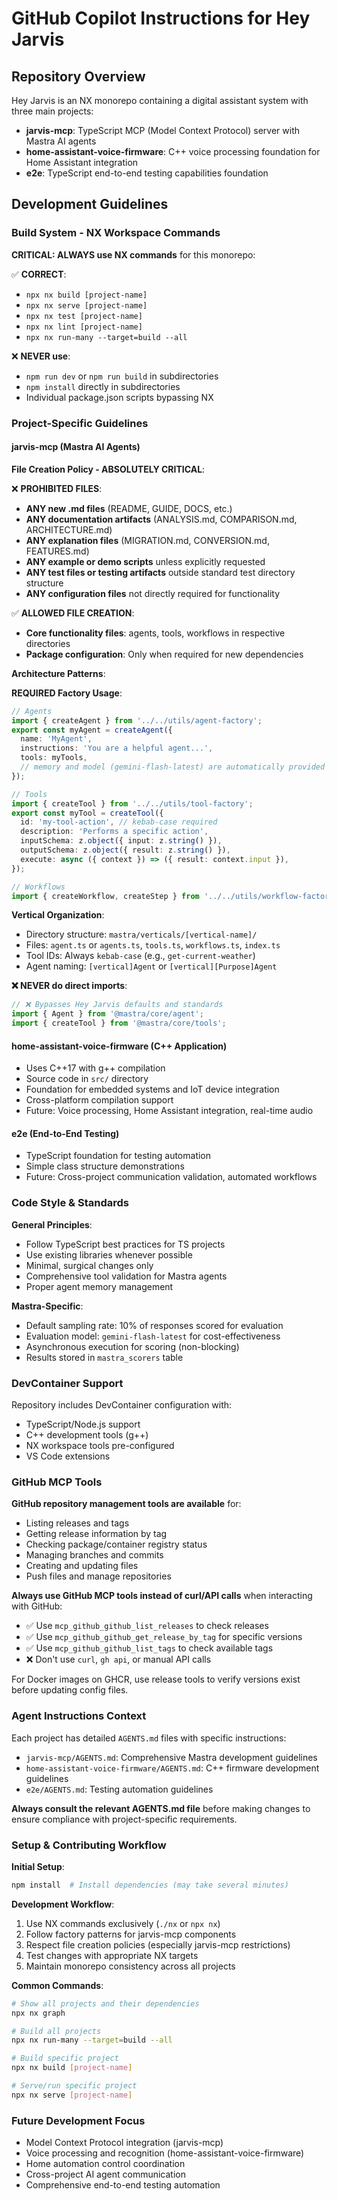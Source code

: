 # GitHub Copilot Instructions for Hey Jarvis

## Repository Overview

Hey Jarvis is an NX monorepo containing a digital assistant system with three main projects:

- **jarvis-mcp**: TypeScript MCP (Model Context Protocol) server with Mastra AI agents
- **home-assistant-voice-firmware**: C++ voice processing foundation for Home Assistant integration  
- **e2e**: TypeScript end-to-end testing capabilities foundation

## Development Guidelines

### Build System - NX Workspace Commands

**CRITICAL: ALWAYS use NX commands** for this monorepo:

✅ **CORRECT**:
- `npx nx build [project-name]`
- `npx nx serve [project-name]` 
- `npx nx test [project-name]`
- `npx nx lint [project-name]`
- `npx nx run-many --target=build --all`

❌ **NEVER use**:
- `npm run dev` or `npm run build` in subdirectories
- `npm install` directly in subdirectories
- Individual package.json scripts bypassing NX

### Project-Specific Guidelines

#### jarvis-mcp (Mastra AI Agents)

**File Creation Policy - ABSOLUTELY CRITICAL**:

❌ **PROHIBITED FILES**:
- **ANY new .md files** (README, GUIDE, DOCS, etc.)
- **ANY documentation artifacts** (ANALYSIS.md, COMPARISON.md, ARCHITECTURE.md)
- **ANY explanation files** (MIGRATION.md, CONVERSION.md, FEATURES.md)
- **ANY example or demo scripts** unless explicitly requested
- **ANY test files or testing artifacts** outside standard test directory structure
- **ANY configuration files** not directly required for functionality

✅ **ALLOWED FILE CREATION**:
- **Core functionality files**: agents, tools, workflows in respective directories
- **Package configuration**: Only when required for new dependencies

**Architecture Patterns**:

**REQUIRED Factory Usage**:
```typescript
// Agents
import { createAgent } from '../../utils/agent-factory';
export const myAgent = createAgent({
  name: 'MyAgent',
  instructions: 'You are a helpful agent...',
  tools: myTools,
  // memory and model (gemini-flash-latest) are automatically provided
});

// Tools  
import { createTool } from '../../utils/tool-factory';
export const myTool = createTool({
  id: 'my-tool-action', // kebab-case required
  description: 'Performs a specific action',
  inputSchema: z.object({ input: z.string() }),
  outputSchema: z.object({ result: z.string() }),
  execute: async ({ context }) => ({ result: context.input }),
});

// Workflows
import { createWorkflow, createStep } from '../../utils/workflow-factory';
```

**Vertical Organization**:
- Directory structure: `mastra/verticals/[vertical-name]/`
- Files: `agent.ts` or `agents.ts`, `tools.ts`, `workflows.ts`, `index.ts`
- Tool IDs: Always `kebab-case` (e.g., `get-current-weather`)
- Agent naming: `[vertical]Agent` or `[vertical][Purpose]Agent`

**❌ NEVER do direct imports**:
```typescript
// ❌ Bypasses Hey Jarvis defaults and standards
import { Agent } from '@mastra/core/agent';
import { createTool } from '@mastra/core/tools';
```

#### home-assistant-voice-firmware (C++ Application)

- Uses C++17 with g++ compilation
- Source code in `src/` directory
- Foundation for embedded systems and IoT device integration
- Cross-platform compilation support
- Future: Voice processing, Home Assistant integration, real-time audio

#### e2e (End-to-End Testing)

- TypeScript foundation for testing automation
- Simple class structure demonstrations
- Future: Cross-project communication validation, automated workflows

### Code Style & Standards

**General Principles**:
- Follow TypeScript best practices for TS projects
- Use existing libraries whenever possible
- Minimal, surgical changes only
- Comprehensive tool validation for Mastra agents
- Proper agent memory management

**Mastra-Specific**:
- Default sampling rate: 10% of responses scored for evaluation
- Evaluation model: `gemini-flash-latest` for cost-effectiveness  
- Asynchronous execution for scoring (non-blocking)
- Results stored in `mastra_scorers` table

### DevContainer Support

Repository includes DevContainer configuration with:
- TypeScript/Node.js support
- C++ development tools (g++)
- NX workspace tools pre-configured
- VS Code extensions

### GitHub MCP Tools

**GitHub repository management tools are available** for:
- Listing releases and tags
- Getting release information by tag
- Checking package/container registry status
- Managing branches and commits
- Creating and updating files
- Push files and manage repositories

**Always use GitHub MCP tools instead of curl/API calls** when interacting with GitHub:
- ✅ Use `mcp_github_github_list_releases` to check releases
- ✅ Use `mcp_github_github_get_release_by_tag` for specific versions
- ✅ Use `mcp_github_github_list_tags` to check available tags
- ❌ Don't use `curl`, `gh api`, or manual API calls

For Docker images on GHCR, use release tools to verify versions exist before updating config files.

### Agent Instructions Context

Each project has detailed `AGENTS.md` files with specific instructions:
- `jarvis-mcp/AGENTS.md`: Comprehensive Mastra development guidelines
- `home-assistant-voice-firmware/AGENTS.md`: C++ firmware development guidelines  
- `e2e/AGENTS.md`: Testing automation guidelines

**Always consult the relevant AGENTS.md file** before making changes to ensure compliance with project-specific requirements.

### Setup & Contributing Workflow

**Initial Setup**:
```bash
npm install  # Install dependencies (may take several minutes)
```

**Development Workflow**:
1. Use NX commands exclusively (`./nx` or `npx nx`)
2. Follow factory patterns for jarvis-mcp components
3. Respect file creation policies (especially jarvis-mcp restrictions)
4. Test changes with appropriate NX targets
5. Maintain monorepo consistency across all projects

**Common Commands**:
```bash
# Show all projects and their dependencies
npx nx graph

# Build all projects
npx nx run-many --target=build --all

# Build specific project
npx nx build [project-name]

# Serve/run specific project
npx nx serve [project-name]
```

### Future Development Focus

- Model Context Protocol integration (jarvis-mcp)
- Voice processing and recognition (home-assistant-voice-firmware)
- Home automation control coordination
- Cross-project AI agent communication
- Comprehensive end-to-end testing automation